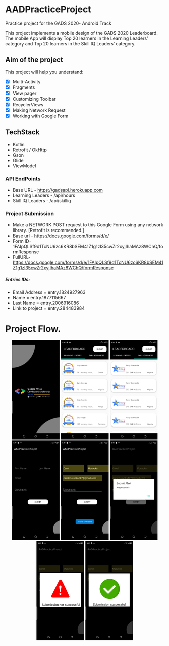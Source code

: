 # AADPracticeProject

Practice project for the GADS 2020- Android Track

This project implements a mobile design of the GADS 2020 Leaderboard.
The mobile App will display Top 20 learners in the Learning Leaders’ category and Top 20 learners in the Skill IQ Leaders’ category.

## Aim of the project
This project will help you understand:
- [x] Multi-Activity
- [x] Fragments
- [x] View pager
- [x] Customizing Toolbar
- [x] RecyclerViews
- [x] Making Network Request
- [x] Working with Google Form

## TechStack
- Kotlin
- Retrofit / OkHttp
- Gson
- Glide
- ViewModel

### API EndPoints
- Base URL - https://gadsapi.herokuapp.com
- Learning Leaders - /api/hours
- Skill IQ Leaders - /api/skilliq

### Project Submission 

- Make a NETWORK POST request to this Google Form using any network library. 
[Retrofit is recommended.]
- Base url - https://docs.google.com/forms/d/e/
- Form ID-1FAIpQLSf9d1TcNU6zc6KR8bSEM41Z1g1zl35cwZr2xyjIhaMAz8WChQ/formResponse
- FullURL- https://docs.google.com/forms/d/e/1FAIpQLSf9d1TcNU6zc6KR8bSEM41Z1g1zl35cwZr2xyjIhaMAz8WChQ/formResponse

##### Entries IDs:
- Email Address = entry.1824927963
- Name = entry.1877115667
- Last Name = entry.2006916086
- Link to project = entry.284483984

# Project Flow.
<p align="center">
  <p align="center">
<img src="images/screen1.png" width="30%"/>
<img src="images/screen2.png" width="30%"/>
 <img src="images/screen3.png" width="30%"/>
<img src="images/screen4.png" width="30%"/>
<img src="images/screen5.png" width="30%"/>
<img src="images/screen6.png" width="30%"/>
<img src="images/screen7.png" width="30%"/> 
<img src="images/screen8.png" width="30%"/> 
</p>

